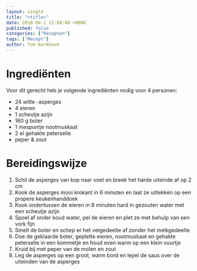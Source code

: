 ```yaml
---
layout: single
title: "<title>"
date: 2018-04-1 12:00:00 +0000
published: false
categories: ["Recepten"]
tags: ["Recept"]
author: Tom Kerkhove
---
```


# Ingrediënten
Voor dit gerecht heb je volgende ingrediënten nodig voor 4 personen:

- 24 witte -asperges
- 4 eieren
- 1 scheutje azijn
- 160 g boter
- 1 mespuntje nootmuskaat
- 2 el gehakte peterselie
- peper & zout

# Bereidingswijze

1. Schil de asperges van kop naar voet en breek het harde uiteinde af op 2 cm
2. Kook de asperges mooi krokant in 6 minuten en laat ze uitlekken op een propere keukenhanddoek
3. Kook ondertussen de eieren in 8 minuten hard in gezouten water met een scheutje azijn
4. Spoel af onder koud water, pel de eieren en plet ze met behulp van een vork fijn
5. Smelt de boter en schep er het vetgedeelte af zonder het melkgedeelte
6. Doe de geklaarde boter, geplette eieren, nootmuskaat en gehakte peterselie in een kommetje en houd even warm op een klein vuurtje
7. Kruid bij met peper van de molen en zout
8. Leg de asperges op een groot, warm bord en lepel de saus over de uiteinden van de asperges